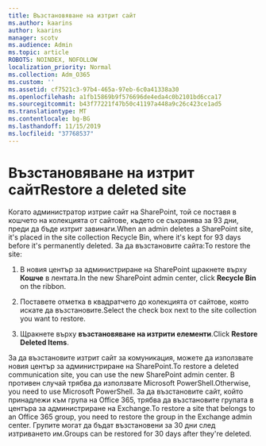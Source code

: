 ```yaml
---
title: Възстановяване на изтрит сайт
ms.author: kaarins
author: kaarins
manager: scotv
ms.audience: Admin
ms.topic: article
ROBOTS: NOINDEX, NOFOLLOW
localization_priority: Normal
ms.collection: Adm_O365
ms.custom: ''
ms.assetid: cf7521c3-97b4-465a-97eb-6c0a41338a30
ms.openlocfilehash: a1fb15869b9f576696de4eda4c0b2101bd6cca17
ms.sourcegitcommit: b43f77221f47b50c41197a448a9c26c423ce1ad5
ms.translationtype: MT
ms.contentlocale: bg-BG
ms.lasthandoff: 11/15/2019
ms.locfileid: "37768537"
---
```

# <a name="restore-a-deleted-site"></a><span data-ttu-id="a8790-102">Възстановяване на изтрит сайт</span><span class="sxs-lookup"><span data-stu-id="a8790-102">Restore a deleted site</span></span>

<span data-ttu-id="a8790-103">Когато администратор изтрие сайт на SharePoint, той се поставя в кошчето на колекцията от сайтове, където се съхранява за 93 дни, преди да бъде изтрит завинаги.</span><span class="sxs-lookup"><span data-stu-id="a8790-103">When an admin deletes a SharePoint site, it's placed in the site collection Recycle Bin, where it's kept for 93 days before it's permanently deleted.</span></span> <span data-ttu-id="a8790-104">За да възстановите сайта:</span><span class="sxs-lookup"><span data-stu-id="a8790-104">To restore the site:</span></span>
  
1. <span data-ttu-id="a8790-105">В новия център за администриране на SharePoint щракнете върху **Кошче** в лентата.</span><span class="sxs-lookup"><span data-stu-id="a8790-105">In the new SharePoint admin center, click **Recycle Bin** on the ribbon.</span></span> 
    
2. <span data-ttu-id="a8790-106">Поставете отметка в квадратчето до колекцията от сайтове, която искате да възстановите.</span><span class="sxs-lookup"><span data-stu-id="a8790-106">Select the check box next to the site collection you want to restore.</span></span>
    
3. <span data-ttu-id="a8790-107">Щракнете върху **възстановяване на изтрити елементи**.</span><span class="sxs-lookup"><span data-stu-id="a8790-107">Click **Restore Deleted Items**.</span></span>
    
<span data-ttu-id="a8790-108">За да възстановите изтрит сайт за комуникация, можете да използвате новия център за администриране на SharePoint.</span><span class="sxs-lookup"><span data-stu-id="a8790-108">To restore a deleted communication site, you can use the new SharePoint admin center.</span></span> <span data-ttu-id="a8790-109">В противен случай трябва да използвате Microsoft PowerShell.</span><span class="sxs-lookup"><span data-stu-id="a8790-109">Otherwise, you need to use Microsoft PowerShell.</span></span> <span data-ttu-id="a8790-110">За да възстановите сайт, който принадлежи към група на Office 365, трябва да възстановите групата в центъра за администриране на Exchange.</span><span class="sxs-lookup"><span data-stu-id="a8790-110">To restore a site that belongs to an Office 365 group, you need to restore the group in the Exchange admin center.</span></span> <span data-ttu-id="a8790-111">Групите могат да бъдат възстановени за 30 дни след изтриването им.</span><span class="sxs-lookup"><span data-stu-id="a8790-111">Groups can be restored for 30 days after they're deleted.</span></span>
  

